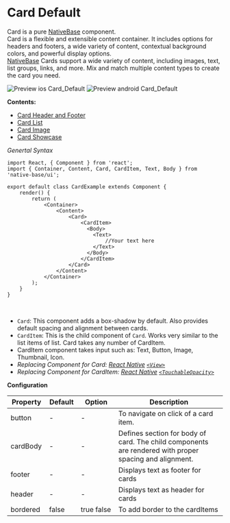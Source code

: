 # Card Default

Card is a pure [NativeBase](http://nativebase.io/) component.<br />
Card is a flexible and extensible content container. It includes options for headers and footers, a wide variety of content, contextual background colors, and powerful display options. <br />
[NativeBase](http://nativebase.io/) Cards support a wide variety of content, including images, text, list groups, links, and more. Mix and match multiple content types to create the card you need.

![Preview ios Card_Default](https://github.com/GeekyAnts/NativeBase-KitchenSink/raw/master/screenshots/ios/basicCard.png)
![Preview android Card_Default](https://github.com/GeekyAnts/NativeBase-KitchenSink/raw/master/screenshots/android/basicCard.png)

  **Contents:**
  * [Card Header and Footer](COMPONENTS.md#Card_Header_and_Footer)
  * [Card List](COMPONENTS.md#Card_List)
  * [Card Image](COMPONENTS.md#Card_Image)
  * [Card Showcase](COMPONENTS.md#Card_Showcase)

*Genertal Syntax*

<pre class="line-numbers"><code class="language-jsx">import React, { Component } from 'react';
import { Container, Content, Card, CardItem, Text, Body } from 'native-base/ui';
​
export default class CardExample extends Component {
    render() {
        return (
            &lt;Container>
                &lt;Content>
                    &lt;Card>
                        &lt;CardItem>
                          &lt;Body>
                            &lt;Text>
                                //Your text here
                            &lt;/Text>
                          &lt;/Body>
                        &lt;/CardItem>
                    &lt;/Card>
                &lt;/Content>
            &lt;/Container>
        );
    }
}</code></pre><br />

* <code>Card</code>: This component adds a box-shadow by default. Also provides default spacing and alignment between cards.
* <code>CardItem</code>: This is the child component of <code>Card</code>. Works very similar to the list items of list. Card takes any number of CardItem.
* CardItem component takes input such as: Text, Button, Image, Thumbnail, Icon.
* *Replacing Component for Card: [React Native](https://facebook.github.io/react-native/)  [<code>&lt;View></code>](https://facebook.github.io/react-native/docs/view.html)*
* *Replacing Component for CardItem: [React Native](https://facebook.github.io/react-native/)  [<code>&lt;TouchableOpacity></code>](https://facebook.github.io/react-native/docs/touchableopacity.html)*

**Configuration**

<table class = "table table-bordered">
        <thead>
            <tr>
                <th>Property</th>
                <th>Default</th>
                <th>Option</th>
                <th width="50%">Description</th>
            </tr>
        </thead>
        <tbody>
            <tr>
                <td>button</td>
                <td> - </td>
                <td> - </td>
                <td>To navigate on click of a card item.</td>
            </tr>
            <tr>
                <td>cardBody</td>
                <td> - </td>
                <td> - </td>
                <td>Defines section for body of card. The child components are rendered with proper spacing and alignment.</td>
            </tr>
            <tr>
                <td>footer</td>
                <td> - </td>
                <td> - </td>
                <td>
                    Displays text as footer for cards
                </td>
            </tr>
            <tr>
                <td>header</td>
                <td> - </td>
                <td> - </td>
                <td>
                    Displays text as header for cards
                </td>
            </tr>
            <tr>
                <td>bordered</td>
                <td> false </td>
                <td> true false </td>
                <td>
                    To add border to the cardItems
                </td>
            </tr>
        </tbody>
    </table><br />

